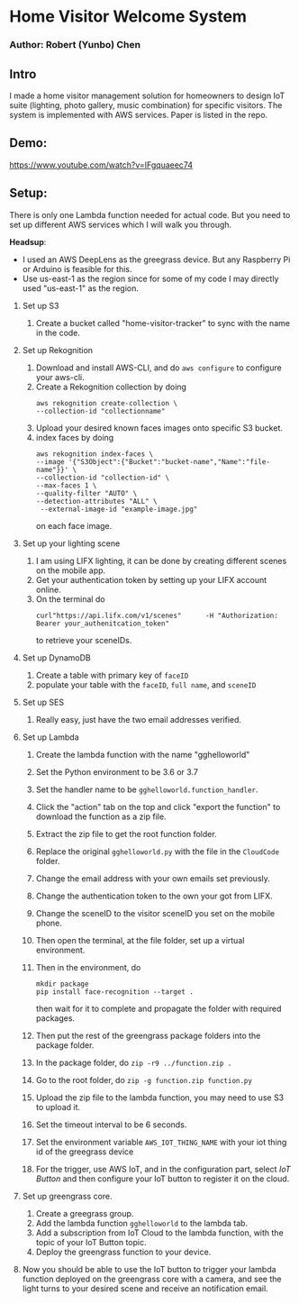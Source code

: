 # Home Visitor Welcome System
### Author: Robert (Yunbo) Chen

## Intro
I made a home
visitor management solution for homeowners to design IoT suite (lighting, photo gallery, music combination) for specific visitors. The system is implemented with AWS services. Paper is listed in the repo.

## Demo:
https://www.youtube.com/watch?v=IFgquaeec74 

## Setup: 
There is only one Lambda function needed for actual code. 
But you need to set up different AWS services which I will walk you through.

__Headsup__: 
 * I used an AWS DeepLens as the greegrass device. But any Raspberry Pi or Arduino is feasible for this. 
 * Use us-east-1 as the region since for some of my code I may directly used "us-east-1" as the region.



1. Set up S3   
    1. Create a bucket called "home-visitor-tracker" to sync with the name in the code.
    
4. Set up Rekognition
    1. Download and install AWS-CLI, and do `aws configure` to configure your aws-cli.
    2. Create a Rekognition collection by doing 
        ```
        aws rekognition create-collection \
        --collection-id "collectionname"
        ```
    3. Upload your desired known faces images onto specific S3 bucket.
    4. index faces by doing 
        ```
        aws rekognition index-faces \
        --image '{"S3Object":{"Bucket":"bucket-name","Name":"file-name"}}' \
        --collection-id "collection-id" \
        --max-faces 1 \
        --quality-filter "AUTO" \
        --detection-attributes "ALL" \
         --external-image-id "example-image.jpg" 
        ```
        on each face image.

5. Set up your lighting scene  
    1. I am using LIFX lighting, it can be done by creating different scenes on the mobile app.
    2. Get your authentication token by setting up your LIFX account online.
    2. On the terminal do 
        ```
        curl"https://api.lifx.com/v1/scenes"      -H "Authorization: Bearer your_authenitcation_token"
        ```
        to retrieve your sceneIDs.
5. Set up DynamoDB  
    1. Create a table with primary key of `faceID`
    2. populate your table with the `faceID`, `full name`, and `sceneID`

7. Set up SES
    1. Really easy, just have the two email addresses verified.

1. Set up Lambda 
    1. Create the lambda function with the name "gghelloworld" 

    1. Set the Python environment to be 3.6 or 3.7

    2. Set the handler name to be `gghelloworld.function_handler`.

    3. Click the "action" tab on the top and click "export the function" to download the function as a zip file.

    4. Extract the zip file to get the root function folder.

    5. Replace the original `gghelloworld.py` with the file in the `CloudCode` folder.

    6. Change the email address with your own emails set previously.

    7. Change the authentication token to the own your got from LIFX.

    8. Change the sceneID to the visitor sceneID you set on the mobile phone.

    6. Then open the terminal, at the file folder, set up a virtual environment.

    7. Then in the environment, do 

        ```
        mkdir package
        pip install face-recognition --target .
        ```

        then wait for it to complete and propagate the folder with required packages.

    8. Then put the rest of the greengrass package folders into the package folder.

    9. In the package folder, do `zip -r9 ../function.zip .`

    10. Go to the root folder, do `zip -g function.zip function.py`

    11. Upload the zip file to the lambda function, you may need to use S3 to upload it.
    12. Set the timeout interval to be 6 seconds.
    13. Set the environment variable `AWS_IOT_THING_NAME` with your iot thing id of the greegrass device
    13. For the trigger, use AWS IoT, and in the configuration part, select *IoT Button* and then configure your IoT button to register it on the cloud.

2. Set up greengrass core. 
    1. Create a greegrass group.
    2. Add the lambda function `gghelloworld` to the lambda tab.
    3. Add a subscription from IoT Cloud to the lambda function, with the topic of your IoT Button topic.
    4. Deploy the greengrass function to your device.
    
7. Now you should be able to use the IoT button to trigger your lambda function deployed on the greengrass core with a camera, and see the light turns to your desired scene and receive an notification email. 
